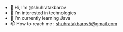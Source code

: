 - 👋 Hi, I’m @shuhratakbarov
- 👀 I’m interested in technologies
- 🌱 I’m currently learning Java 
- 📫 How to reach me : shuhratakbarov5@gmail.com
